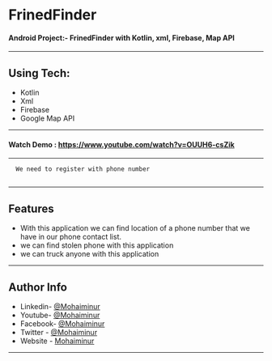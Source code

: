 # FrinedFinder
 
#### Android Project:- FrinedFinder with Kotlin, xml, Firebase, Map API
---
## Using Tech:
* Kotlin
* Xml
* Firebase
* Google Map API
---
#### Watch Demo : https://www.youtube.com/watch?v=OUUH6-csZik
---
```
  We need to register with phone number
 
 ```
---

## Features

* With this application we can find location of a phone number that we have in our phone contact list. 
* we can find stolen phone with this application
* we can truck anyone with this application

---

## Author Info
- Linkedin- [@Mohaiminur](https://www.linkedin.com/in/mohaiminur/)
- Youtube- [@Mohaiminur](https://www.youtube.com/channel/UC5MlwVt5vXtpHvgDHxbgqmw)
- Facebook- [@Mohaiminur](https://facebook.com/sifat404)
- Twitter - [@Mohaiminur](https://twitter.com/sifatkhan442)
- Website - [Mohaiminur](https://mohaiminur.ml)

---
